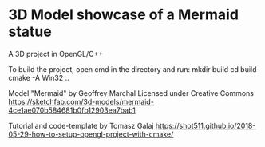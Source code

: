 # 3D Model showcase of a Mermaid statue

A 3D project in OpenGL/C++

To build the project, open cmd in the directory and run:
mkdir build
cd build
cmake -A Win32 ..


Model "Mermaid" by Geoffrey Marchal
Licensed under Creative Commons
https://sketchfab.com/3d-models/mermaid-4ce1ae070b584681b0fb12903ea7bab1

Tutorial and code-template by Tomasz Galaj
https://shot511.github.io/2018-05-29-how-to-setup-opengl-project-with-cmake/